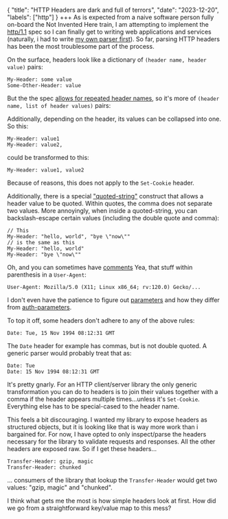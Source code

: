 {
    "title": "HTTP Headers are dark and full of terrors",
    "date": "2023-12-20",
    "labels": ["http"]
}
+++
As is expected from a naive software person fully on-board the Not Invented Here train, I am attempting to implement the [http/1.1](https://httpwg.org/specs/rfc9112.html) spec so I can finally get to writing web applications and services (naturally, i had to write [my own parser first](https://mistlenote.com/reflections-on-writing-3-parser-combinator-libraries/)). So far, parsing HTTP headers has been the most troublesome part of the process.

On the surface, headers look like a dictionary of `(header name, header value)` pairs:

```
My-Header: some value
Some-Other-Header: value
```

But the the spec [allows for repeated header names](https://mistlenote.com/reflections-on-writing-3-parser-combinator-libraries/), so it's more of `(header name, list of header values)` pairs:

Additionally, depending on the header, its values can be collapsed into one. So this:

```
My-Header: value1
My-Header: value2,
```

could be transformed to this:

```
My-Header: value1, value2
```

Because of reasons, this does not apply to the `Set-Cookie` header.

Additionally, there is a special ["quoted-string"](https://httpwg.org/specs/rfc9110.html#quoted.strings) construct that allows a header value to be quoted. Within quotes, the comma does not separate two values. More annoyingly, when inside a quoted-string, you can backslash-escape certain values (including the double quote and comma):

```
// This
My-Header: "hello, world", "bye \"now\""
// is the same as this
My-Header: "hello, world"
My-Header: "bye \"now\""
```

Oh, and you can sometimes have [comments](https://httpwg.org/specs/rfc9110.html#comments) Yea, that stuff within parenthesis in a `User-Agent`: 

```
User-Agent: Mozilla/5.0 (X11; Linux x86_64; rv:120.0) Gecko/...
```

I don't even have the patience to figure out [parameters](https://httpwg.org/specs/rfc9110.html#parameter) and how they differ from [auth-parameters](https://httpwg.org/specs/rfc9110.html#auth.params).

To top it off, some headers don't adhere to any of the above rules:

```
Date: Tue, 15 Nov 1994 08:12:31 GMT
```

The `Date` header for example has commas, but is not double quoted. A generic parser would probably treat that as:

```
Date: Tue
Date: 15 Nov 1994 08:12:31 GMT
```

It's pretty gnarly. For an HTTP client/server library the only generic transformation you can do to headers is to join their values together with a comma if the header appears multiple times...unless it's `Set-Cookie`. Everything else has to be special-cased to the header name.

This feels a bit discouraging. I wanted my library to expose headers as structured objects, but it is looking like that is way more work than i bargained for. For now, I have opted to only inspect/parse the headers necessary for the library to validate requests and responses. All the other headers are exposed raw. So if I get these headers...

```
Transfer-Header: gzip, magic
Transfer-Header: chunked
```

... consumers of the library that lookup the `Transfer-Header` would get two values: "gzip, magic" and "chunked".

I think what gets me the most is how simple headers look at first. How did we go from a straightforward key/value map to this mess? 
